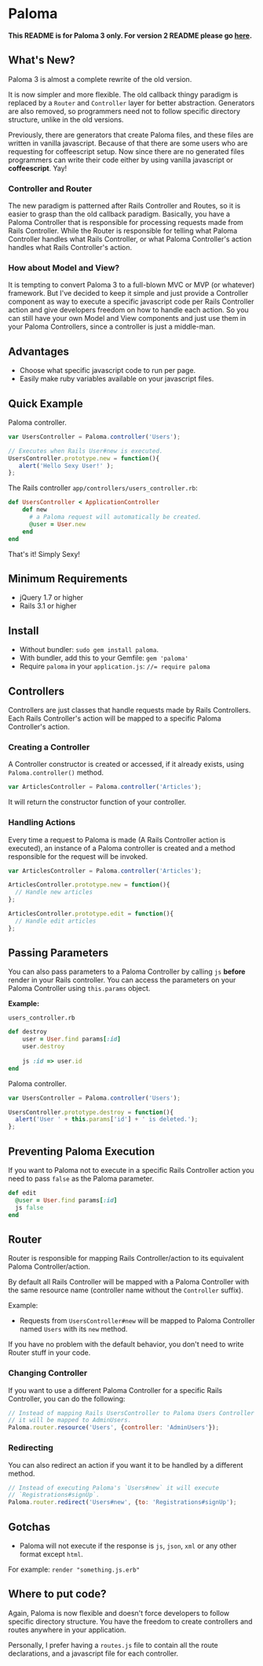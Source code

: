 # Paloma

**This README is for Paloma 3 only. 
For version 2 README please go [here](https://github.com/kbparagua/paloma/blob/2.0/README.md).**


## What's New?
Paloma 3 is almost a complete rewrite of the old version.

It is now simpler and more flexible. The old callback thingy paradigm is replaced by a `Router` and `Controller` layer for better abstraction. Generators are also removed, so programmers need not to follow specific directory structure, unlike in the old versions.

Previously, there are generators that create Paloma files, and these files are written in vanilla javascript. Because of that there are some users who are requesting for coffeescript setup. Now since there are no generated files programmers can write their code either by using vanilla javascript or **coffeescript**. Yay!

### Controller and Router
The new paradigm is patterned after Rails Controller and Routes, so it is easier to grasp than the old callback paradigm. Basically, you have a Paloma Controller that is responsible for processing requests made from Rails Controller. While the Router is responsible for telling what Paloma Controller handles what Rails Controller, or what Paloma Controller's action handles what Rails Controller's action. 


### How about Model and View?

It is tempting to convert Paloma 3 to a full-blown MVC or MVP (or whatever) framework. But I've decided to keep it simple and just provide a Controller component as way to execute a specific javascript code per Rails Controller action and give developers freedom on how to handle each action. So you can still have your own Model and View components and just use them in your Paloma Controllers, since a controller is just a middle-man.


## Advantages
* Choose what specific javascript code to run per page.
* Easily make ruby variables available on your javascript files.


## Quick Example

Paloma controller.

```javascript
var UsersController = Paloma.controller('Users');

// Executes when Rails User#new is executed.
UsersController.prototype.new = function(){
   alert('Hello Sexy User!' );
};
```
 
The Rails controller `app/controllers/users_controller.rb`:

```ruby
def UsersController < ApplicationController
    def new
      # a Paloma request will automatically be created.
      @user = User.new
    end
end
```

That's it! Simply Sexy!

## Minimum Requirements
* jQuery 1.7 or higher
* Rails 3.1 or higher


## Install

* Without bundler: `sudo gem install paloma`.
* With bundler, add this to your Gemfile: `gem 'paloma'`
* Require `paloma` in your `application.js`: `//= require paloma`


## Controllers

Controllers are just classes that handle requests made by Rails Controllers. Each Rails Controller's action will be mapped to a specific Paloma Controller's action.


### Creating a Controller

A Controller constructor is created or accessed, if it already exists, using `Paloma.controller()` method.

```javascript
var ArticlesController = Paloma.controller('Articles');
``` 

It will return the constructor function of your controller.


### Handling Actions

Every time a request to Paloma is made (A Rails Controller action is executed), an instance of a Paloma controller is created and a method responsible for the request will be invoked.
 
```javascript
var ArticlesController = Paloma.controller('Articles');

ArticlesController.prototype.new = function(){
  // Handle new articles
};

ArticlesController.prototype.edit = function(){
  // Handle edit articles
};
```

## Passing Parameters

You can also pass parameters to a Paloma Controller by calling `js` **before** render in your Rails controller. You can access the parameters on your Paloma Controller using `this.params` object.

**Example:**

`users_controller.rb`
```ruby
def destroy
    user = User.find params[:id]
    user.destroy
    
    js :id => user.id
end
```

Paloma controller.

```javascript
var UsersController = Paloma.controller('Users');

UsersController.prototype.destroy = function(){
  alert('User ' + this.params['id'] + ' is deleted.');
};
```

## Preventing Paloma Execution

If you want to Paloma not to execute in a specific Rails Controller action you need to pass `false` as the Paloma parameter.

```ruby
def edit
  @user = User.find params[:id]
  js false
end
```

## Router

Router is responsible for mapping Rails Controller/action to its equivalent Paloma Controller/action.

By default all Rails Controller will be mapped with a Paloma Controller with the same resource name (controller name without the `Controller` suffix).

Example:
* Requests from `UsersController#new` will be mapped to Paloma Controller named `Users` with its `new` method.

If you have no problem with the default behavior, you don't need to write Router stuff in your code.

### Changing Controller

If you want to use a different Paloma Controller for a specific Rails Controller, you can do the following:

```javascript
// Instead of mapping Rails UsersController to Paloma Users Controller
// it will be mapped to AdminUsers.
Paloma.router.resource('Users', {controller: 'AdminUsers'});
```

### Redirecting

You can also redirect an action if you want it to be handled by a different method.

```javascript
// Instead of executing Paloma's `Users#new` it will execute
// `Registrations#signUp`.
Paloma.router.redirect('Users#new', {to: 'Registrations#signUp');
```

## Gotchas

* Paloma  will not execute if the response is `js`, `json`, `xml` or any other format except `html`.

For example: `render "something.js.erb"`


## Where to put code?

Again, Paloma is now flexible and doesn't force developers to follow specific directory structure.
You have the freedom to create controllers and routes anywhere in your application.

Personally, I prefer having a `routes.js` file to contain all the route declarations, and a javascript file for each controller.
